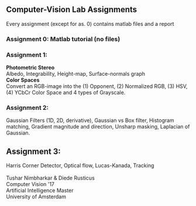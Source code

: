 ## Computer-Vision Lab Assignments
Every assignment (except for as. 0) contains matlab files and a report

### Assignment 0: Matlab tutorial (no files)

### Assignment 1:
**Photometric Stereo**<br />
Albedo, Integrability, Height-map, Surface-normals graph
<br />
**Color Spaces**<br />
Convert an RGB-image into the (1) Opponent, (2) Normalized RGB, (3) HSV, (4) YCbCr Color Space and 4 types of Grayscale.
<br />
### Assignment 2:
Gaussian Filters (1D, 2D, derivative), Gaussian vs Box filter, Histogram matching, Gradient magnitude and direction, Unsharp masking, Laplacian of Gaussian.
<br />
## Assignment 3: 
Harris Corner Detector, Optical flow, Lucas-Kanada, Tracking
<br />
<br />
Tushar Nimbharkar & Diede Rusticus<br />
Computer Vision '17<br />
Artificial Intelligence Master<br />
University of Amsterdam
